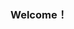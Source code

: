 ### Welcome！

<!--
-此「帅哥」就读于福州大学计算机科学与技术学院。（笑嘻嘻）
-嗨~大家好，欢迎来到 ssbread 之家， 
-在这里，我希望交到更多朋友，
-大家一起学习，一起进步。
-本人有一些 C 与 C++ 的基础，
-也会一些html与python的理论知识，
-我希望可以互相交流，学的更精，学的更多。
-如果你有意向，欢迎来骚扰1002759715@qq.com。(笑嘻嘻)
->
1个20
